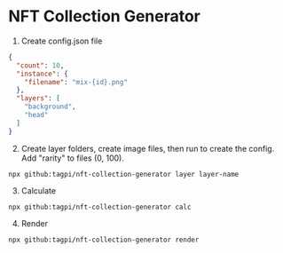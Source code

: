# NFT Collection Generator

1. Create config.json file
```json
{ 
  "count": 10,
  "instance": { 
    "filename": "mix-{id}.png"
  },
  "layers": [
    "background",
    "head"
  ]
}
```

2. Create layer folders, create image files, then run to create the config. Add "rarity" to files (0, 100).
```
npx github:tagpi/nft-collection-generator layer layer-name
```

3. Calculate
```
npx github:tagpi/nft-collection-generator calc
```

4. Render
```
npx github:tagpi/nft-collection-generator render
```